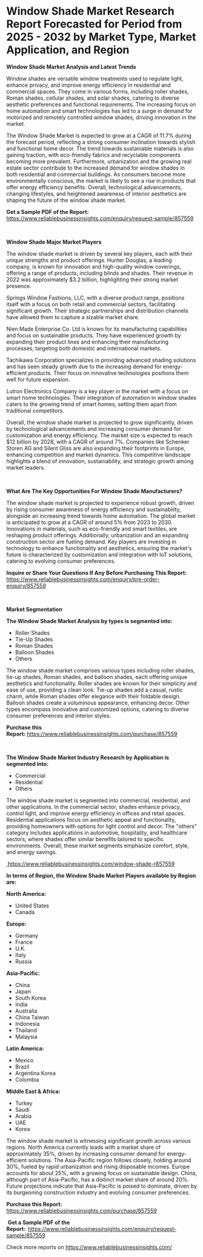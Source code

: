 <p><h1>Window Shade Market Research Report Forecasted for Period from 2025 -  2032 by Market Type, Market Application, and Region</h1></p><p><strong>Window Shade Market Analysis and Latest Trends</strong></p>
<p><p>Window shades are versatile window treatments used to regulate light, enhance privacy, and improve energy efficiency in residential and commercial spaces. They come in various forms, including roller shades, Roman shades, cellular shades, and solar shades, catering to diverse aesthetic preferences and functional requirements. The increasing focus on home automation and smart technologies has led to a surge in demand for motorized and remotely controlled window shades, driving innovation in the market.</p><p>The Window Shade Market is expected to grow at a CAGR of 11.7% during the forecast period, reflecting a strong consumer inclination towards stylish and functional home decor. The trend towards sustainable materials is also gaining traction, with eco-friendly fabrics and recyclable components becoming more prevalent. Furthermore, urbanization and the growing real estate sector contribute to the increased demand for window shades in both residential and commercial buildings. As consumers become more environmentally conscious, the market is likely to see a rise in products that offer energy efficiency benefits. Overall, technological advancements, changing lifestyles, and heightened awareness of interior aesthetics are shaping the future of the window shade market.</p></p>
<p><strong>Get a Sample PDF of the Report:&nbsp;</strong> <a href="https://www.reliablebusinessinsights.com/enquiry/request-sample/857559?utm_campaign=3131&utm_medium=2&utm_source=Github&utm_content=ia&utm_term=09042025&utm_id=window-shade">https://www.reliablebusinessinsights.com/enquiry/request-sample/857559</a></p>
<p>&nbsp;</p>
<p><strong>Window Shade Major Market Players</strong></p>
<p><p>The window shade market is driven by several key players, each with their unique strengths and product offerings. Hunter Douglas, a leading company, is known for innovation and high-quality window coverings, offering a range of products, including blinds and shades. Their revenue in 2022 was approximately $3.2 billion, highlighting their strong market presence.</p><p>Springs Window Fashions, LLC, with a diverse product range, positions itself with a focus on both retail and commercial sectors, facilitating significant growth. Their strategic partnerships and distribution channels have allowed them to capture a sizable market share.</p><p>Nien Made Enterprise Co. Ltd is known for its manufacturing capabilities and focus on sustainable products. They have experienced growth by expanding their product lines and enhancing their manufacturing processes, targeting both domestic and international markets.</p><p>Tachikawa Corporation specializes in providing advanced shading solutions and has seen steady growth due to the increasing demand for energy-efficient products. Their focus on innovative technologies positions them well for future expansion.</p><p>Lutron Electronics Company is a key player in the market with a focus on smart home technologies. Their integration of automation in window shades caters to the growing trend of smart homes, setting them apart from traditional competitors.</p><p>Overall, the window shade market is projected to grow significantly, driven by technological advancements and increasing consumer demand for customization and energy efficiency. The market size is expected to reach $12 billion by 2028, with a CAGR of around 7%. Companies like Schenker Storen AG and Silent Gliss are also expanding their footprints in Europe, enhancing competition and market dynamics. This competitive landscape highlights a blend of innovation, sustainability, and strategic growth among market leaders.</p></p>
<p>&nbsp;</p>
<p><strong>What Are The Key Opportunities For Window Shade Manufacturers?</strong></p>
<p><p>The window shade market is projected to experience robust growth, driven by rising consumer awareness of energy efficiency and sustainability, alongside an increasing trend towards home automation. The global market is anticipated to grow at a CAGR of around 5% from 2023 to 2030. Innovations in materials, such as eco-friendly and smart textiles, are reshaping product offerings. Additionally, urbanization and an expanding construction sector are fueling demand. Key players are investing in technology to enhance functionality and aesthetics, ensuring the market's future is characterized by customization and integration with IoT solutions, catering to evolving consumer preferences.</p></p>
<p><strong>Inquire or Share Your Questions If Any Before Purchasing This Report:</strong> <a href="https://www.reliablebusinessinsights.com/enquiry/pre-order-enquiry/857559?utm_campaign=3131&utm_medium=2&utm_source=Github&utm_content=ia&utm_term=09042025&utm_id=window-shade">https://www.reliablebusinessinsights.com/enquiry/pre-order-enquiry/857559</a></p>
<p>&nbsp;</p>
<p><strong>Market Segmentation</strong></p>
<p><strong>The Window Shade Market Analysis by types is segmented into:</strong></p>
<p><ul><li>Roller Shades</li><li>Tie-Up Shades</li><li>Roman Shades</li><li>Balloon Shades</li><li>Others</li></ul></p>
<p><p>The window shade market comprises various types including roller shades, tie-up shades, Roman shades, and balloon shades, each offering unique aesthetics and functionality. Roller shades are known for their simplicity and ease of use, providing a clean look. Tie-up shades add a casual, rustic charm, while Roman shades offer elegance with their foldable design. Balloon shades create a voluminous appearance, enhancing decor. Other types encompass innovative and customized options, catering to diverse consumer preferences and interior styles.</p></p>
<p><strong>Purchase this Report:&nbsp;</strong><a href="https://www.reliablebusinessinsights.com/purchase/857559?utm_campaign=3131&utm_medium=2&utm_source=Github&utm_content=ia&utm_term=09042025&utm_id=window-shade">https://www.reliablebusinessinsights.com/purchase/857559</a></p>
<p>&nbsp;</p>
<p><strong>The Window Shade Market Industry Research by Application is segmented into:</strong></p>
<p><ul><li>Commercial</li><li>Residential</li><li>Others</li></ul></p>
<p><p>The window shade market is segmented into commercial, residential, and other applications. In the commercial sector, shades enhance privacy, control light, and improve energy efficiency in offices and retail spaces. Residential applications focus on aesthetic appeal and functionality, providing homeowners with options for light control and decor. The "others" category includes applications in automotive, hospitality, and healthcare sectors, where shades offer similar benefits tailored to specific environments. Overall, these market segments emphasize comfort, style, and energy savings.</p></p>
<p><a href="https://www.reliablebusinessinsights.com/window-shade-r857559?utm_campaign=3131&utm_medium=2&utm_source=Github&utm_content=ia&utm_term=09042025&utm_id=window-shade">&nbsp;https://www.reliablebusinessinsights.com/window-shade-r857559</a></p>
<p><strong>In terms of Region, the Window Shade Market Players available by Region are:</strong></p>
<p>
    <p> <strong> North America: </strong>
        <ul>
            <li>United States</li>
            <li>Canada</li>
        </ul>
        </p> 
    <p> <strong> Europe: </strong>
        <ul>
            <li>Germany</li>
            <li>France</li>
            <li>U.K.</li>
            <li>Italy</li>
            <li>Russia</li>
        </ul>
        </p> 
    <p> <strong> Asia-Pacific: </strong>
        <ul>
            <li>China</li>
            <li>Japan</li>
            <li>South Korea</li>
            <li>India</li>
            <li>Australia</li>
            <li>China Taiwan</li>
            <li>Indonesia</li>
            <li>Thailand</li>
            <li>Malaysia</li>
        </ul>
        </p> 
    <p> <strong> Latin America: </strong>
        <ul>
            <li>Mexico</li>
            <li>Brazil</li>
            <li>Argentina Korea</li>
            <li>Colombia</li>
        </ul>
        </p> 
    <p> <strong> Middle East & Africa: </strong>
        <ul>
            <li>Turkey</li>
            <li>Saudi</li>
            <li>Arabia</li>
            <li>UAE</li>
            <li>Korea</li>
        </ul>
    </p>
    </p>
<p><p>The window shade market is witnessing significant growth across various regions. North America currently leads with a market share of approximately 35%, driven by increasing consumer demand for energy-efficient solutions. The Asia-Pacific region follows closely, holding around 30%, fueled by rapid urbanization and rising disposable incomes. Europe accounts for about 25%, with a growing focus on sustainable design. China, although part of Asia-Pacific, has a distinct market share of around 20%. Future projections indicate that Asia-Pacific is poised to dominate, driven by its burgeoning construction industry and evolving consumer preferences.</p></p>
<p><strong>Purchase this Report: </strong><a href="https://www.reliablebusinessinsights.com/purchase/857559?utm_campaign=3131&utm_medium=2&utm_source=Github&utm_content=ia&utm_term=09042025&utm_id=window-shade">https://www.reliablebusinessinsights.com/purchase/857559</a></p>
<p>&nbsp;<strong>Get a Sample PDF of the Report:&nbsp;&nbsp;</strong><a href="https://www.reliablebusinessinsights.com/enquiry/request-sample/857559?utm_campaign=3131&utm_medium=2&utm_source=Github&utm_content=ia&utm_term=09042025&utm_id=window-shade">https://www.reliablebusinessinsights.com/enquiry/request-sample/857559</a></p>
<p><strong></strong></p>
<p>Check more reports on <a href="https://www.reliablebusinessinsights.com/?utm_campaign=3131&utm_medium=2&utm_source=Github&utm_content=ia&utm_term=09042025&utm_id=window-shade">https://www.reliablebusinessinsights.com/</a></p>